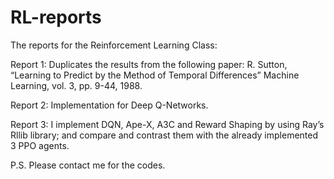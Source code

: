 # RL-reports
The reports for the Reinforcement Learning Class:


Report 1: Duplicates the results from the following paper:
R. Sutton, “Learning to Predict by the Method of Temporal Differences” Machine Learning, vol. 3, pp. 9-44, 1988.


Report 2: Implementation for Deep Q-Networks.

Report 3: I implement DQN, Ape-X, A3C
and Reward Shaping by using Ray’s Rllib library; and compare
and contrast them with the already implemented 3 PPO agents.

P.S. Please contact me for the codes.
